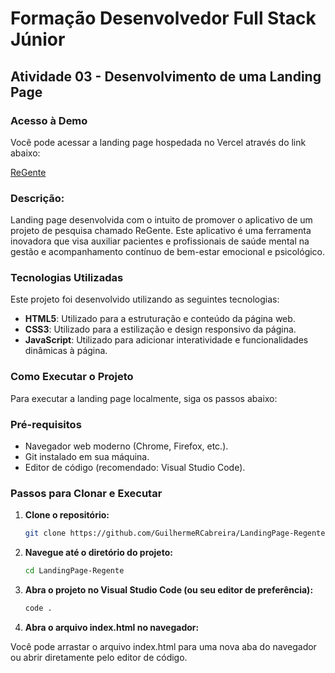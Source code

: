 # Formação Desenvolvedor Full Stack Júnior

## Atividade 03 - Desenvolvimento de uma Landing Page

### Acesso à Demo

Você pode acessar a landing page hospedada no Vercel através do link abaixo:

[ReGente](https://landing-page-regente.vercel.app)


### Descrição:
Landing page desenvolvida com o intuito de promover o aplicativo de um projeto de pesquisa chamado ReGente.
Este aplicativo é uma ferramenta inovadora que visa auxiliar pacientes e profissionais de saúde mental na gestão e acompanhamento contínuo de bem-estar emocional e psicológico.

### Tecnologias Utilizadas
Este projeto foi desenvolvido utilizando as seguintes tecnologias:
- **HTML5**: Utilizado para a estruturação e conteúdo da página web.
- **CSS3**: Utilizado para a estilização e design responsivo da página.
- **JavaScript**: Utilizado para adicionar interatividade e funcionalidades dinâmicas à página.


### Como Executar o Projeto

Para executar a landing page localmente, siga os passos abaixo:

### Pré-requisitos

- Navegador web moderno (Chrome, Firefox, etc.).
- Git instalado em sua máquina.
- Editor de código (recomendado: Visual Studio Code).

### Passos para Clonar e Executar

1. **Clone o repositório:**

   ```bash
   git clone https://github.com/GuilhermeRCabreira/LandingPage-Regente.git

2. **Navegue até o diretório do projeto:**

   ```bash
   cd LandingPage-Regente

3. **Abra o projeto no Visual Studio Code (ou seu editor de preferência):**

   ```bash
   code .

3. **Abra o arquivo index.html no navegador:**

Você pode arrastar o arquivo index.html para uma nova aba do navegador ou abrir diretamente pelo editor de código.
